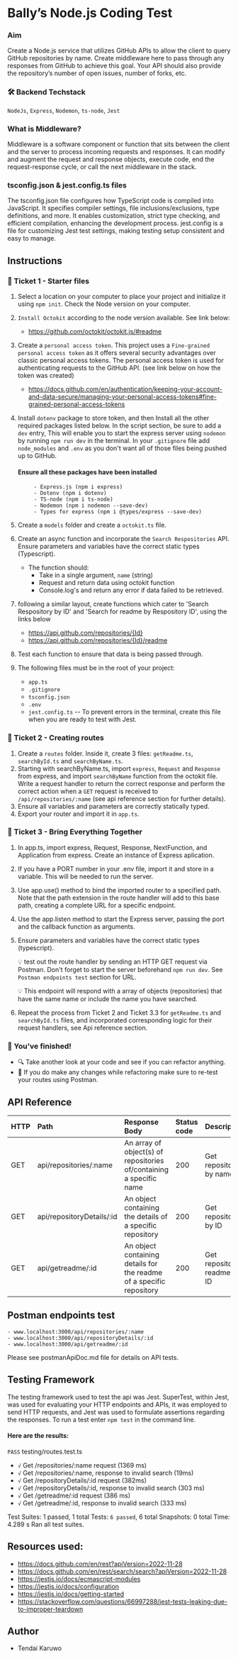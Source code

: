 # Bally’s Node.js Coding Test

### Aim
Create a Node.js service that utilizes GitHub APIs to allow the client to query GitHub repositories by name. Create middleware here to pass through any responses from GitHub to achieve this goal. Your API should also provide the repository’s number of open issues, number of forks, etc.

### 🛠 Backend Techstack
`NodeJs`, `Express`, `Nodemon`, `ts-node`, `Jest`


### What is Middleware?
Middleware is a software component or function that sits between the client and the server to process incoming requests and responses. It can modify and augment the request and response objects, execute code, end the request-response cycle, or call the next middleware in the stack.

### tsconfig.json & jest.config.ts files
The tsconfig.json file configures how TypeScript code is compiled into JavaScript. It specifies compiler settings, file inclusions/exclusions, type definitions, and more. It enables customization, strict type checking, and efficient compilation, enhancing the development process. jest.config is a file for customizing Jest test settings, making testing setup consistent and easy to manage.

## Instructions

### 🎫 Ticket 1 - Starter files
1. Select a location on your computer to place your project and initialize it using `npm init`. Check the Node version on your computer.
2. `Install Octokit` according to the node version available. See link below: 
    -   https://github.com/octokit/octokit.js/#readme
3. Create a `personal access token`. This project uses a `Fine-grained personal access token` as it offers several security advantages over classic personal access tokens. The personal access token is used for authenticating requests to the GitHub API. (see link below on how the token was created)
    -   https://docs.github.com/en/authentication/keeping-your-account-and-data-secure/managing-your-personal-access-tokens#fine-grained-personal-access-tokens

4. Install `dotenv` package to store token, and then Install all the other required packages listed below. In the script section, be sure to add a `dev` entry, This will enable you to start the express server using `nodemon` by running `npm run dev` in the terminal. In your `.gitignore` file add `node_modules` and `.env` as you don't want all of those files being pushed up to GitHub.

    #### Ensure all these packages have been installed
            - Express.js (npm i express)
            - Dotenv (npm i dotenv)
            - TS-node (npm i ts-node)
            - Nodemon (npm i nodemon --save-dev)
            - Types for express (npm i @types/express --save-dev)

5. Create a `models` folder and create a `octokit.ts` file.
6. Create an async function and incorporate the `Search Respositories` API. Ensure parameters and variables have the correct static types (Typescript).

    - The function should:
        - Take in a single argument, `name` (string)
        - Request and return data using octokit function
        - Console.log's and return any error if data failed to be retrieved.

7. following a similar layout, create functions which cater to 'Search Respository by ID' and 'Search for readme by Respository ID', using the links below
    - https://api.github.com/repositories/{Id}
    - https://api.github.com/repositories/{Id}/readme
8. Test each function to ensure that data is being passed through.
9. The following files must be in the root of your project:

    - `app.ts` 
    - `.gitignore` 
    - `tsconfig.json`
    - `.env`
    - `jest.config.ts` -- To prevent errors in the terminal, create this file when you are ready to test with Jest.

### 🎫 Ticket 2 - Creating routes
1. Create a `routes` folder. Inside it, create 3 files: `getReadme.ts`, `searchById.ts` and `searchByName.ts`.
2. Starting with searchByName.ts, import `express`, `Request` and `Response` from express, and import `searchByName` function from the octokit file. Write a request handler to return the correct response and perform the correct action when a `GET` request is received to `/api/repositories/:name` (see api reference section for further details).
3. Ensure all variables and parameters are correctly statically typed.
4. Export your router and import it in `app.ts`.

### 🎫 Ticket 3 - Bring Everything Together
1. In app.ts, import express, Request, Response, NextFunction, and Application from express. Create an instance of Express aplication.
2. If you have a PORT number in your .env file, import it and store in a variable. This will be needed to run the server.
3. Use app.use() method to bind the imported router to a specified path. Note that the path extension in the route handler will add to this base path, creating a complete URL for a specific endpoint.
5. Use the app.listen method to start the Express server, passing the port and the callback function as arguments.
6. Ensure parameters and variables have the correct static types (typescript).

    💡 test out the route handler by sending an HTTP GET request via Postman. Don't forget to start the server beforehand `npm run dev`. See `Postman endpoints test` section for URL.

    💡 This endpoint will respond with a array of objects (repositories) that have the same name or include the name you have searched.

7. Repeat the process from Ticket 2 and Ticket 3.3 for `getReadme.ts` and `searchById.ts` files, and incorporated corresponding logic for their request handlers, see Api reference section.

### 🥇 You've finished!

- 🔍 Take another look at your code and see if you can refactor anything. <br>
- 📮 If you do make any changes while refactoring make sure to re-test your routes using Postman.


## API Reference

| HTTP   | Path                   | Response Body                                                             | Status code | Description                |
| :----- | :-------------------   | :-------------------------------------------------------------------------| :---------- | :----------------------    |
| GET    | api/repositories/:name    | An array of object(s) of repositories of/containing a specific name    | 200         | Get repositories by name   |
| GET    | api/repositoryDetails/:id | An object containing the details of a specific repository              | 200         | Get repository by ID       |
| GET    | api/getreadme/:id         | An object containing details for the readme of a specific repository   | 200         | Get repository readme by ID|

## Postman endpoints test
    - www.localhost:3000/api/repositories/:name
    - www.localhost:3000/api/repositoryDetails/:id
    - www.localhost:3000/api/getreadme/:id

Please see postmanApiDoc.md file for details on API tests.

## Testing Framework
The testing framework used to test the api was Jest. SuperTest, within Jest, was used  for evaluating your HTTP endpoints and APIs, it was employed to send HTTP requests, and Jest was used to formulate assertions regarding the responses. To run a test enter `npm test` in the command line.

#### Here are the results:
 `PASS`  testing/routes.test.ts
 -  `√` Get /repositories/:name request (1369 ms)
 -  `√` Get /repositories/:name, response to invalid search (19ms)  
 -  `√` Get /repositoryDetails/:id request (382ms)                             
 -  `√` Get /repositoryDetails/:id, response to invalid search (303 ms)
 -  `√` Get /getreadme/:id request (386 ms)
 -  `√` Get /getreadme/:id, response to invalid search (333 ms)

Test Suites: 1 passed, 1 total
Tests:       `6 passed`, 6 total
Snapshots:   0 total
Time:        4.289 s
Ran all test suites.


## Resources used:
- https://docs.github.com/en/rest?apiVersion=2022-11-28
- https://docs.github.com/en/rest/search/search?apiVersion=2022-11-28
- https://jestjs.io/docs/ecmascript-modules
- https://jestjs.io/docs/configuration
- https://jestjs.io/docs/getting-started
- https://stackoverflow.com/questions/66997288/jest-tests-leaking-due-to-improper-teardown 


## Author
- Tendai Karuwo

